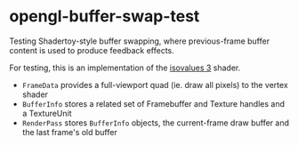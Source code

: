 # opengl-buffer-swap-test

Testing Shadertoy-style buffer swapping, where previous-frame buffer content is used to produce feedback effects.

For testing, this is an implementation of the [isovalues 3](https://www.shadertoy.com/view/ldfczS) shader.

* `FrameData` provides a full-viewport quad (ie. draw all pixels) to the vertex shader
* `BufferInfo` stores a related set of Framebuffer and Texture handles and a TextureUnit
* `RenderPass` stores `BufferInfo` objects, the current-frame draw buffer and the last frame's old buffer

 
